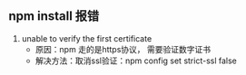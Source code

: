 ## npm install 报错 
1. unable to verify the first certificate
   - 原因：npm 走的是https协议， 需要验证数字证书
   - 解决方法：取消ssl验证：npm config set strict-ssl false